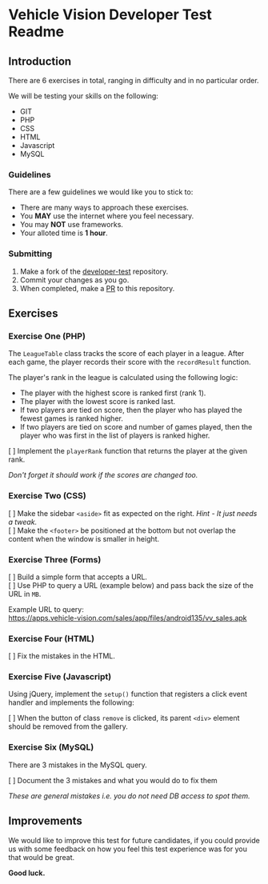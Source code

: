 # Vehicle Vision Developer Test Readme

## Introduction

There are 6 exercises in total, ranging in difficulty and in no particular order.

We will be testing your skills on the following:

- GIT
- PHP
- CSS
- HTML
- Javascript
- MySQL

### Guidelines

There are a few guidelines we would like you to stick to:

- There are many ways to approach these exercises.
- You **MAY** use the internet where you feel necessary.
- You may **NOT** use frameworks.
- Your alloted time is **1 hour**.

### Submitting

1. Make a fork of the [developer-test](https://github.com/Vehicle-Vision/developer-test) repository.
2. Commit your changes as you go.
3. When completed, make a [PR](https://github.com/Vehicle-Vision/developer-test/pulls) to this repository.

## Exercises

### Exercise One (PHP)

The `LeagueTable` class tracks the score of each player in a league. After each game, the player records their score with the `recordResult` function. 

The player's rank in the league is calculated using the following logic:

- The player with the highest score is ranked first (rank 1).
- The player with the lowest score is ranked last.
- If two players are tied on score, then the player who has played the fewest games is ranked higher.
- If two players are tied on score and number of games played, then the player who was first in the list of players is ranked higher.

[ ] Implement the `playerRank` function that returns the player at the given rank.

*Don't forget it should work if the scores are changed too.*

### Exercise Two (CSS)

[ ] Make the  sidebar `<aside>` fit as expected on the right. *Hint - It just needs a tweak.*  
[ ] Make the `<footer>` be positioned at the bottom but not overlap the content when the window is smaller in height.

### Exercise Three (Forms)

[ ] Build a simple form that accepts a URL.  
[ ] Use PHP to query a URL (example below) and pass back the size of the URL in `MB`.

Example URL to query:  
https://apps.vehicle-vision.com/sales/app/files/android135/vv_sales.apk

### Exercise Four (HTML)

[ ] Fix the mistakes in the HTML.

### Exercise Five (Javascript)

Using jQuery, implement the `setup()` function that registers a click event handler and implements the following:

[ ] When the button of class `remove` is clicked, its parent `<div>` element should be removed from the gallery.

### Exercise Six (MySQL)

There are 3 mistakes in the MySQL query.

[ ] Document the 3 mistakes and what you would do to fix them

*These are general mistakes i.e. you do not need DB access to spot them.*

## Improvements

We would like to improve this test for future candidates, if you could provide us with some feedback on how you feel this test experience was for you that would be great.

**Good luck.**
